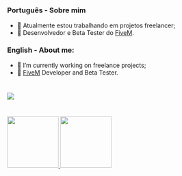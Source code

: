 #

### Português - Sobre mim

* 🔭 Atualmente estou trabalhando em projetos freelancer;
* 🌱 Desenvolvedor e Beta Tester do [FiveM](https://fivem.net/).

### English - About me:</p>

* 🔭 I’m currently working on freelance projects;
* 🌱 [FiveM](https://fivem.net/) Developer and Beta Tester.
#

<div>
  <a href="discord.gg/cxWCtvdfMy">
    <img src="https://img.shields.io/badge/Discord-7289DA?style=for-the-badge&logo=discord&logoColor=white">
  </a>
</div>

#

<div>
  <a href="https://github.com/StrikerStore">
  <img height="120em" src="https://github-readme-stats.vercel.app/api?username=strikerstore&hide=contribs,prs&theme=ayu-mirage&show_icons=true">
  <img height="120em" src="https://github-readme-stats.vercel.app/api/top-langs/?username=strikerstore&layout=compact&theme=ayu-mirage&langs_count=10">
</div>
